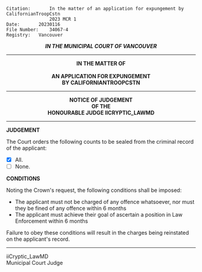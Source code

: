 	Citation:       In the matter of an application for expungement by CalifornianTroopCstn
                	2023 MCR 1
	Date:		20230116
	File Number:	34067-4
	Registry:	Vancouver

<p align="center"><b><i>IN THE MUNICIPAL COURT OF VANCOUVER</b></i>

---

<p align="center"><b>
				IN THE MATTER OF
<br><br>			AN APPLICATION FOR EXPUNGEMENT 
<br>                            BY CALIFORNIANTROOPCSTN
<br>				

---

<p align="center">		
				NOTICE OF JUDGEMENT
<br>				OF THE
<br>				HONOURABLE JUDGE IICRYPTIC_LAWMD

</b>
	
---

**JUDGEMENT**

The Court orders the following counts to be sealed from the criminal record of the applicant:
- [x] All.
- [ ] None. 

**CONDITIONS**

Noting the Crown's request, the following conditions shall be imposed: 

- The applicant must not be charged of any offence whatsoever, nor must they be fined of any offence within 6 months
- The applicant must achieve their goal of ascertain a position in Law Enforcement within 6 months 

Failure to obey these conditions will result in the charges being reinstated on the applicant's record. 
	
---

iiCryptic_LawMD <br>
Municipal Court Judge
